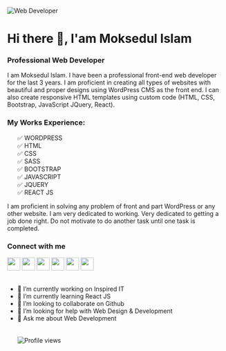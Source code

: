 ![Web Developer](https://scontent.fdac157-1.fna.fbcdn.net/v/t39.30808-6/327277355_696617105267525_192077943576965932_n.jpg?stp=dst-jpg_s960x960&_nc_cat=108&ccb=1-7&_nc_sid=e3f864&_nc_ohc=4oyqdeFO45EAX8QawAW&_nc_ht=scontent.fdac157-1.fna&oh=00_AfB2UyFANl_IaoC9EGLRYgXAd3oLinD42iFEjt4fnpc0DQ&oe=63D5F3DA)

# Hi there 👋, I'am Moksedul Islam
### Professional Web Developer

I am Moksedul Islam. I have been a professional front-end web developer for the last 3 years. I am proficient in creating all types of websites with beautiful and proper designs using WordPress CMS as the front end. 
I can also create responsive HTML templates using custom code (HTML, CSS, Bootstrap, JavaScript JQuery, React). 

<h3>My Works Experience:</h3>
<ul>
  <div>✅ WORDPRESS</div>
  <div>✅ HTML</div>
  <div>✅ CSS</div>
  <div>✅ SASS</div>
  <div>✅ BOOTSTRAP</div>
  <div>✅ JAVASCRIPT</div>
  <div>✅ JQUERY</div>
  <div>✅ REACT JS</div>
</ul>

I am proficient in solving any problem of front and part WordPress or any other website. I am very dedicated to working. Very dedicated to getting a job done right. 
Do not motivate to do another task until one task is completed.

<h3>Connect with me</h3>
<a target="_blank" href="https://www.facebook.com/dmoksedul"><img width="30px" src="https://github.com/dvmoksedul/icons/blob/main/facebook.png" alt=""></a>
<a target="_blank" href="https://instagram.com/dmoksedul"><img width="30px" src="https://github.com/dvmoksedul/icons/blob/main/instagram.png?raw=true" alt=""></a>
<a target="_blank" href="https://twitter.com/dmoksedul"><img width="30px" src="https://github.com/dvmoksedul/icons/blob/main/twitter.png" alt=""></a>
<a target="_blank" href="https://linkedin.com/in/dmoksedul"><img width="30px" src="https://github.com/dvmoksedul/icons/blob/main/linkedin%20(2).png?raw=true" alt=""></a>
<a target="_blank" href="https://dmoksedul.github.io/moksedul.me/"><img width="30px" src="https://github.com/dvmoksedul/icons/blob/main/globe.png" alt=""></a>
<a target="_blank" href="https://wa.link/r458sm"><img width="30px" src="https://github.com/dvmoksedul/icons/blob/main/whatsapp.png" alt=""></a>
<br/><br/>

- 🔭 I’m currently working on Inspired IT 
- 🌱 I’m currently learning React JS 
- 👯 I’m looking to collaborate on Github 
- 🤔 I’m looking for help with Web Design & Development 
- 💬 Ask me about Web Development 
<br/><br/><br/>
![Profile views](https://gpvc.arturio.dev/dvoksedul)  

